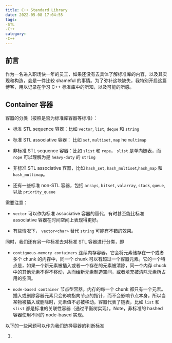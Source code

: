 ```yaml
---
title: C++ Standard Library
date: 2022-05-08 17:04:55
tags:
-STL
-C++
category:
-C++
---
```


## 前言

作为一名进入职场快一年的员工，如果还没有去具体了解标准库的内容，以及其实现和构造，会是一件比较 shameful 的事情。为了弥补这块缺失，我特别开启这篇博客，用以记录在学习 C++ 标准库中的所知，以及可能的所感。



## Container 容器

容器的分类（按照是否为标准库容器等标准）：

- 标准 STL sequence 容器：比如 `vector`, `list`, `deque` 和 `string`

- 标准 STL associative 容器： 比如 `set`, `multiset`, `map` he `multimap`

- 非标准 STL sequence 容器：比如 `slist` 和 `rope`， `slist` 是单向链表，而 `rope` 可以理解为是 `heavy-duty` 的 `string`

- 非标准 STL associative 容器，比如 `hash_set`, `hash_multiset`,`hash_map` 和 `hash_multimap`。

- 还有一些标准 non-STL 容器，包括 `arrays`, `bitset`, `valarray`, `stack`, `queue`, 以及 `priority_queue`

需要注意：

- `vector` 可以作为标准 associative 容器的替代，有时甚至能比标准 associative 容器在时间空间上表现得更好。

- 有些情况下， `vector<char>` 替代 `string` 可能有不错的效果。

同时，我们还有另一种标准去对标准 STL 容器进行分类，即

- `contiguous-memory containers` 连续内存容器。它会将元素储存在一个或者多个 chunk 的内存中，同一个 chunk 可以有超过一个容器元素。它的一个特点是，如果一个新元素被插入或者一个存在的元素被清除，同一个内存 chuck 中的其他元素不得不移动，从而给新元素制造空间，或者填充被清除元素所占用的空间。

- `node-based container` 节点型容器。内存的每一个 chunk 都只有一个元素。插入或删除容器元素只会影响指向节点的指针，而不会影响节点本身，所以当某物被插入或删除时，元素值不必被移动。容器代表了链表，比如 `list` 和 `slist` 都是标准的关联性容器（通过平衡树实现）。Note，非标准的 hashed 容器使用不同的 node-based 实现。

以下的一些问题可以作为我们选择容器的判断标准

1. 
